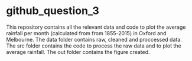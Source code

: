 # github_question_3
This repository contains all the relevant data and code to plot the average rainfall per month (calculated from from 1855-2015) in Oxford and Melbourne.
The data folder contains raw, cleaned and proccessed data.
The src folder contains the code to process the raw data and to plot the average rainfall.
The out folder contains the figure created. 

